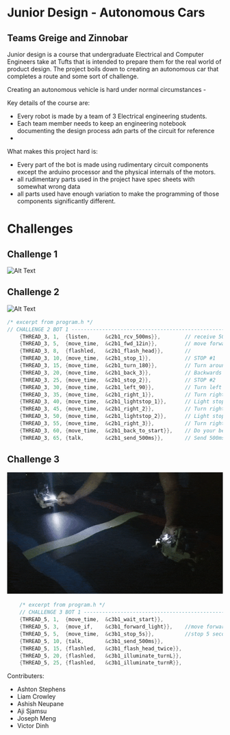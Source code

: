 # Junior Design - Autonomous Cars 
## Teams Greige and Zinnobar

Junior design is a course that undergraduate Electrical and Computer Engineers take at 
Tufts that is intended to prepare them for the real world of product design. The project
boils down to creating an autonomous car that completes a route and some sort of
challenge.

Creating an autonomous vehicle is hard under normal circumstances - 

Key details of the course are:
- Every robot is made by a team of 3 Electrical engineering students.
- Each team member needs to keep an engineering notebook documenting the
    design process adn parts of the circuit for reference
- 

What makes this project hard is:
- Every part of the bot is made using rudimentary circuit components except 
    the arduino processor and the physical internals of the motors.
- all rudimentary parts used in the project have spec sheets with somewhat
    wrong data
- all parts used have enough variation to make the programming of those components
    significantly different.

# Challenges
## Challenge 1
![Alt Text](./readme/gifs/challenge1primary.gif)

## Challenge 2
![Alt Text](./readme/gifs/challenge2.gif)

```c
/* excerpt from program.h */
// CHALLENGE 2 BOT 1 ------------------------------------------------------
    {THREAD_3, 1,  {listen,     &c2b1_rcv_500ms}},        // receive 500ms message
    {THREAD_3, 5,  {move_time,  &c2b1_fwd_12in}},         // move forward 12
    {THREAD_3, 8,  {flashled,   &c2b1_flash_head}},       // 
    {THREAD_3, 10, {move_time,  &c2b1_stop_1}},           // STOP #1
    {THREAD_3, 15, {move_time,  &c2b1_turn_180}},         // Turn around 180
    {THREAD_3, 20, {move_time,  &c2b1_back_3}},           // Backwards 3
    {THREAD_3, 25, {move_time,  &c2b1_stop_2}},           // STOP #2
    {THREAD_3, 30, {move_time,  &c2b1_left_90}},          // Turn left 90
    {THREAD_3, 35, {move_time,  &c2b1_right_1}},          // Turn right 
    {THREAD_3, 40, {move_time,  &c2b1_lightstop_1}},      // Light stop
    {THREAD_3, 45, {move_time,  &c2b1_right_2}},          // Turn right
    {THREAD_3, 50, {move_time,  &c2b1_lightstop_2}},      // Light stop
    {THREAD_3, 55, {move_time,  &c2b1_right_3}},          // Turn right 
    {THREAD_3, 60, {move_time,  &c2b1_back_to_start}},    // Do your best to MOVE TO START
    {THREAD_3, 65, {talk,       &c2b1_send_500ms}},       // Send 500ms message to Bot 2 (stop auto)
```

## Challenge 3
![Alt Text](./readme/gifs/challenge3.gif)

```c
    /* excerpt from program.h */
    // CHALLENGE 3 BOT 1 ------------------------------------------------------
    {THREAD_5, 1,  {move_time,  &c3b1_wait_start}},
    {THREAD_5, 3,  {move_if,    &c3b1_forward_light}},    //move forward until light sensed
    {THREAD_5, 5,  {move_time,  &c3b1_stop_5s}},          //stop 5 seconds
    {THREAD_5, 10, {talk,       &c3b1_send_500ms}},
    {THREAD_5, 15, {flashled,   &c3b1_flash_head_twice}},
    {THREAD_5, 20, {flashled,   &c3b1_illuminate_turnL}},
    {THREAD_5, 25, {flashled,   &c3b1_illuminate_turnR}},
```


Contributers:
- Ashton Stephens
- Liam Crowley
- Ashish Neupane
- Aji Sjamsu
- Joseph Meng
- Victor Dinh

